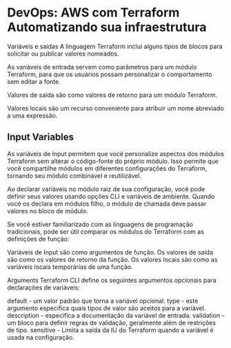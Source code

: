 # DevOps: AWS com Terraform Automatizando sua infraestrutura

Variáveis e saídas
A linguagem Terraform inclui alguns tipos de blocos para solicitar ou publicar valores nomeados.

As variáveis de entrada servem como parâmetros para um módulo Terraform, para que os usuários possam personalizar o comportamento sem editar a fonte.

Valores de saída são como valores de retorno para um módulo Terraform.

Valores locais são um recurso conveniente para atribuir um nome abreviado a uma expressão.

## Input Variables
As variáveis de Input permitem que você personalize aspectos dos módulos Terraform sem alterar o código-fonte do próprio módulo. Isso permite que você compartilhe módulos em diferentes configurações do Terraform, tornando seu módulo combinável e reutilizável.

Ao declarar variáveis no módulo raiz de sua configuração, você pode definir seus valores usando opções CLI e variáveis de ambiente. Quando você os declara em módulos filho, o módulo de chamada deve passar valores no bloco de módulo.

Se você estiver familiarizado com as linguagens de programação tradicionais, pode ser útil comparar os módulos do Terraform com as definições de função:

Variáveis de Input são como argumentos de função.
Os valores de saída são como os valores de retorno da função.
Os valores locais são como as variáveis locais temporárias de uma função.

Arguments
Terraform CLI define os seguintes argumentos opcionais para declarações de variáveis:

default - um valor padrão que torna a variável opcional.
type - este argumento especifica quais tipos de valor são aceitos para a variável.
description - especifica a documentação da variável de entrada.
validation - um bloco para definir regras de validação, geralmente além de restrições de tipo.
sensítive - Limita a saída da IU do Terraform quando a variável é usada na configuração.